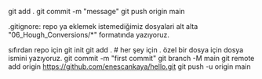 git add .
git commit -m "message"
git push origin main

.gitignore: repo ya eklemek istemediğimiz dosyalari alt alta "06_Hough_Conversions/*" formatında yazıyoruz.

sıfırdan repo için
git init
git add . # her şey için . özel bir dosya için dosya ismini yazıyoruz.
git commit -m "first commit"
git branch -M main
git remote add origin https://github.com/enescankaya/hello.git
git push -u origin main